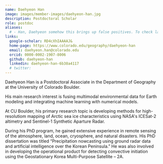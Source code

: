 ```yaml
---
name: Daehyeon Han
image: images/member-images/daehyeon-han.jpg
description: Postdoctoral Scholar 
role: postdoc
aliases:
  # - Han, Daehyeon somehow this brings up false positives. To check later when a paper appears.
links:
  google-scholar: RD4cXhIAAAAJ&
  home-page: https://www.colorado.edu/geography/daehyeon-han
  email: daehyeon.han@colorado.edu
  orcid: 0000-0002-1907-8006
  github: daehyeon-han
  linkedin: daehyeon-han-6b38a4117
  # twitter: 
---
```

Daehyeon Han is a Postdoctoral Associate in the Department of Geography at the University of Colorado Boulder. 

His main research interest is fusing multimodal environmental data for Earth modeling and integrating machine learning with numerical models. 

At CU Boulder, his primary research topic is developing methods for high-resolutiom mapping of Arctic sea ice characteristics using NASA's ICESat-2 altimetry and Sentinel-1 Synthetic Aparture Radar. 

During his PhD program, he gained extensive experience in remote sensing of the atmosphere, land, ocean, cryosphere, and natural disasters. His PhD dissertation was titled “Precipitation nowcasting using ground radar data and artificial intelligence over the Korean Peninsula.” He was also involved in developing the operational product for detecting convective initiation using the Geostationary Korea Multi-Purpose Satellite – 2A.

